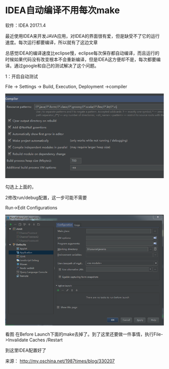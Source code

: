 # IDEA自动编译不用每次make

软件：IDEA 2017.1.4 

最近使用IDEA来开发JAVA应用，对IDEA的界面很有爱，但是缺受不了它的运行速度。每次运行都要编译，所以就有了这边文章

总感觉IDEA的编译速度比eclipse慢，eclipse每次保存都自动编译，而且运行的时候如果代码没有改变根本不会重新编译，但是IDEA这方便却不是，每次都要编译。通过google和自己的测试解决了这个问题。

1：开启自动测试

File -> Settings -> Build, Execution, Deployment ->compiler

[![img](image-201708191841/0.6391247783321887.png)](http://static.oschina.net/uploads/img/201410/13165506_nNhE.png)  

勾选上上面的，

2修改run/debug配置，这一步可能不需要

Run->Edit Configurations

[![img](image-201708191841/0.28599280468188226.png)](http://static.oschina.net/uploads/img/201410/13165506_Eeh4.png) 

看图 在Before Launch下面的make去掉了。到了这里还要做一件事情，执行File->Invalidate Caches /Restart

到这里IDEA配置好了

来源： <http://my.oschina.net/1987times/blog/330207>